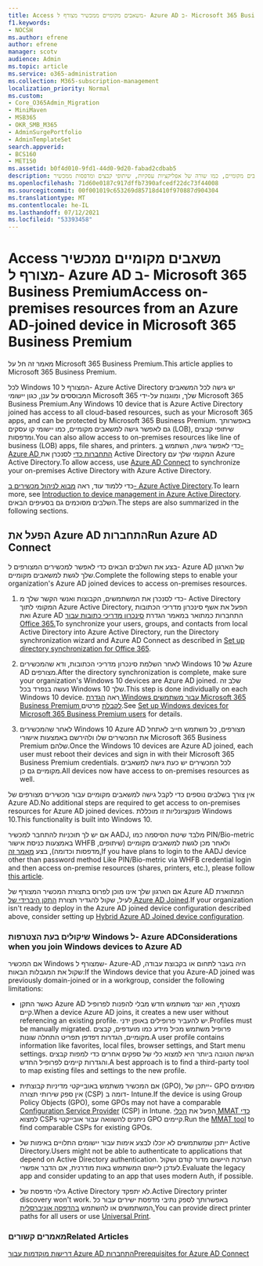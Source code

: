 ```yaml
---
title: Access משאבים מקומיים ממכשיר מצורף ל- Azure AD ב- Microsoft 365 Business
f1.keywords:
- NOCSH
ms.author: efrene
author: efrene
manager: scotv
audience: Admin
ms.topic: article
ms.service: o365-administration
ms.collection: M365-subscription-management
localization_priority: Normal
ms.custom:
- Core_O365Admin_Migration
- MiniMaven
- MSB365
- OKR_SMB_M365
- AdminSurgePortfolio
- AdminTemplateSet
search.appverid:
- BCS160
- MET150
ms.assetid: b0f4d010-9fd1-44d0-9d20-fabad2cdbab5
description: למד כיצד לקבל גישה למשאבים מקומיים, כמו שורה של אפליקציות עסקיות, שיתופי קבצים ומדפסות ממכשיר Azure Active Directory המצורף Windows 10 שלך.
ms.openlocfilehash: 71d60e0187c917dffb7390afcedf22dc73f44008
ms.sourcegitcommit: 00f001019c653269d85718d410f970887d904304
ms.translationtype: MT
ms.contentlocale: he-IL
ms.lasthandoff: 07/12/2021
ms.locfileid: "53393458"
---
```

# <a name="access-on-premises-resources-from-an-azure-ad-joined-device-in-microsoft-365-business-premium"></a><span data-ttu-id="50ab0-103">Access משאבים מקומיים ממכשיר מצורף ל- Azure AD ב- Microsoft 365 Business Premium</span><span class="sxs-lookup"><span data-stu-id="50ab0-103">Access on-premises resources from an Azure AD-joined device in Microsoft 365 Business Premium</span></span>

<span data-ttu-id="50ab0-104">מאמר זה חל על Microsoft 365 Business Premium.</span><span class="sxs-lookup"><span data-stu-id="50ab0-104">This article applies to Microsoft 365 Business Premium.</span></span>

<span data-ttu-id="50ab0-105">לכל Windows 10 המצורף ל- Azure Active Directory יש גישה לכל המשאבים המבוססים על ענן, כגון יישומי Microsoft 365 שלך, ומוגנות על-ידי Microsoft 365 Business Premium.</span><span class="sxs-lookup"><span data-stu-id="50ab0-105">Any Windows 10 device that is Azure Active Directory joined has access to all cloud-based resources, such as your Microsoft 365 apps, and can be protected by Microsoft 365 Business Premium.</span></span> <span data-ttu-id="50ab0-106">באפשרותך גם לאפשר גישה למשאבים מקומיים, כמו יישומי קו עסקים (LOB), שיתופי קבצים ומדפסות.</span><span class="sxs-lookup"><span data-stu-id="50ab0-106">You can also allow access to on-premises resources like line of business (LOB) apps, file shares, and printers.</span></span> <span data-ttu-id="50ab0-107">כדי לאפשר גישה, השתמש [ב- Azure AD התחברות כדי](/azure/active-directory/connect/active-directory-aadconnect) לסנכרן את Active Directory המקומי שלך עם Azure Active Directory.</span><span class="sxs-lookup"><span data-stu-id="50ab0-107">To allow access, use [Azure AD Connect](/azure/active-directory/connect/active-directory-aadconnect) to synchronize your on-premises Active Directory with Azure Active Directory.</span></span>

<span data-ttu-id="50ab0-108">כדי ללמוד עוד, ראה [מבוא לניהול מכשירים ב- Azure Active Directory](/azure/active-directory/device-management-introduction).</span><span class="sxs-lookup"><span data-stu-id="50ab0-108">To learn more, see [Introduction to device management in Azure Active Directory](/azure/active-directory/device-management-introduction).</span></span>
<span data-ttu-id="50ab0-109">השלבים מסוכמים גם בסעיפים הבאים.</span><span class="sxs-lookup"><span data-stu-id="50ab0-109">The steps are also summarized in the following sections.</span></span>

## <a name="run-azure-ad-connect"></a><span data-ttu-id="50ab0-110">הפעל את Azure AD התחברות</span><span class="sxs-lookup"><span data-stu-id="50ab0-110">Run Azure AD Connect</span></span>

<span data-ttu-id="50ab0-111">בצע את השלבים הבאים כדי לאפשר למכשירים המצורפים ל- Azure AD של הארגון שלך לגשת למשאבים מקומיים.</span><span class="sxs-lookup"><span data-stu-id="50ab0-111">Complete the following steps to enable your organization's Azure AD joined devices to access on-premises resources.</span></span>

1. <span data-ttu-id="50ab0-112">כדי לסנכרן את המשתמשים, הקבוצות ואנשי הקשר שלך מ- Active Directory המקומי לתוך Azure Active Directory, הפעל את אשף סינכרון מדריכי הכתובות ואת Azure AD התחברות כמתואר במאמר הגדרת [סינכרון מדריכי כתובות עבור Office 365.](../enterprise/set-up-directory-synchronization.md)</span><span class="sxs-lookup"><span data-stu-id="50ab0-112">To synchronize your users, groups, and contacts from local Active Directory into Azure Active Directory, run the Directory synchronization wizard and Azure AD Connect as described in [Set up directory synchronization for Office 365](../enterprise/set-up-directory-synchronization.md).</span></span>

2. <span data-ttu-id="50ab0-113">לאחר השלמת סינכרון מדריכי הכתובות, ודא שהמכשירים Windows 10 של Azure AD מצורפים.</span><span class="sxs-lookup"><span data-stu-id="50ab0-113">After the directory synchronization is complete, make sure your organization's Windows 10 devices are Azure AD joined.</span></span> <span data-ttu-id="50ab0-114">שלב זה נעשה בנפרד בכל Windows 10 שלך.</span><span class="sxs-lookup"><span data-stu-id="50ab0-114">This step is done individually on each Windows 10 device.</span></span> <span data-ttu-id="50ab0-115">ראה [הגדרת Windows עבור משתמשים Microsoft 365 Business Premium לקבלת](set-up-windows-devices.md) פרטים.</span><span class="sxs-lookup"><span data-stu-id="50ab0-115">See [Set up Windows devices for Microsoft 365 Business Premium users](set-up-windows-devices.md) for details.</span></span>

3. <span data-ttu-id="50ab0-116">לאחר שהמכשירים Windows 10 Azure AD מצורפים, כל משתמש חייב לאתחל את המכשירים שלו ולהירשם באמצעות אישורי Microsoft 365 Business Premium שלהם.</span><span class="sxs-lookup"><span data-stu-id="50ab0-116">Once the Windows 10 devices are Azure AD joined, each user must reboot their devices and sign in with their Microsoft 365 Business Premium credentials.</span></span> <span data-ttu-id="50ab0-117">לכל המכשירים יש כעת גישה למשאבים מקומיים גם כן.</span><span class="sxs-lookup"><span data-stu-id="50ab0-117">All devices now have access to on-premises resources as well.</span></span>

<span data-ttu-id="50ab0-118">אין צורך בשלבים נוספים כדי לקבל גישה למשאבים מקומיים עבור מכשירים מצורפים של Azure AD.</span><span class="sxs-lookup"><span data-stu-id="50ab0-118">No additional steps are required to get access to on-premises resources for Azure AD joined devices.</span></span> <span data-ttu-id="50ab0-119">פונקציונליות זו מוכללת Windows 10.</span><span class="sxs-lookup"><span data-stu-id="50ab0-119">This functionality is built into Windows 10.</span></span>

<span data-ttu-id="50ab0-120">אם יש לך תוכניות להתחבר למכשיר AADJ, מלבד שיטת הסיסמה כמו PIN/Bio-metric באמצעות כניסת אישור WHFB ולאחר מכן לגשת למשאבים מקומיים (שיתופים, מדפסות וכדומה), בצע [מאמר זה.](/windows/security/identity-protection/hello-for-business/hello-hybrid-aadj-sso-base)</span><span class="sxs-lookup"><span data-stu-id="50ab0-120">If you have plans to login to the AADJ device other than password method Like PIN/Bio-metric via WHFB credential login and then access on-premise resources (shares, printers, etc.), please follow [this article](/windows/security/identity-protection/hello-for-business/hello-hybrid-aadj-sso-base).</span></span>

<span data-ttu-id="50ab0-121">אם הארגון שלך אינו מוכן לפרוס בתצורת המכשיר המצורף של Azure AD המתוארת לעיל, שקול להגדיר תצורת [התקן היברידי של Azure AD Joined](manage-windows-devices.md).</span><span class="sxs-lookup"><span data-stu-id="50ab0-121">If your organization isn't ready to deploy in the Azure AD joined device configuration described above, consider setting up [Hybrid Azure AD Joined device configuration](manage-windows-devices.md).</span></span>

### <a name="considerations-when-you-join-windows-devices-to-azure-ad"></a><span data-ttu-id="50ab0-122">שיקולים בעת הצטרפות Windows ל- Azure AD</span><span class="sxs-lookup"><span data-stu-id="50ab0-122">Considerations when you join Windows devices to Azure AD</span></span>

<span data-ttu-id="50ab0-123">אם המכשיר Windows שמצורף ל- Azure-AD היה בעבר לתחום או בקבוצת עבודה, שקול את המגבלות הבאות:</span><span class="sxs-lookup"><span data-stu-id="50ab0-123">If the Windows device that you Azure-AD joined was previously domain-joined or in a workgroup, consider the following limitations:</span></span>

- <span data-ttu-id="50ab0-124">כאשר התקן Azure AD מצטרף, הוא יוצר משתמש חדש מבלי להפנות לפרופיל קיים.</span><span class="sxs-lookup"><span data-stu-id="50ab0-124">When a device Azure AD joins, it creates a new user without referencing an existing profile.</span></span> <span data-ttu-id="50ab0-125">יש להעביר פרופילים באופן ידני.</span><span class="sxs-lookup"><span data-stu-id="50ab0-125">Profiles must be manually migrated.</span></span> <span data-ttu-id="50ab0-126">פרופיל משתמש מכיל מידע כמו מועדפים, קבצים מקומיים, הגדרות דפדפן תפריט התחלה שונות.</span><span class="sxs-lookup"><span data-stu-id="50ab0-126">A user profile contains information like favorites, local files, browser settings, and Start menu settings.</span></span> <span data-ttu-id="50ab0-127">הגישה הטובה ביותר היא למצוא כלי של ספקים אחרים כדי למפות קבצים והגדרות קיימים לפרופיל החדש.</span><span class="sxs-lookup"><span data-stu-id="50ab0-127">A best approach is to find a third-party tool to map existing files and settings to the new profile.</span></span>

- <span data-ttu-id="50ab0-128">אם המכשיר משתמש באובייקטי מדיניות קבוצתית (GPO), ייתכן של- [](/windows/configuration/provisioning-packages/how-it-pros-can-use-configuration-service-providers) GPO מסוימים אין ספק שירותי תצורה (CSP) דומה ב- Intune.</span><span class="sxs-lookup"><span data-stu-id="50ab0-128">If the device is using Group Policy Objects (GPO), some GPOs may not have a comparable [Configuration Service Provider](/windows/configuration/provisioning-packages/how-it-pros-can-use-configuration-service-providers) (CSP) in Intune.</span></span> <span data-ttu-id="50ab0-129">הפעל את [הכלי MMAT כדי](https://www.microsoft.com/download/details.aspx?id=45520) למצוא CSPs ניתנים להשוואה עבור אובייקטי GPO קיימים.</span><span class="sxs-lookup"><span data-stu-id="50ab0-129">Run the [MMAT tool](https://www.microsoft.com/download/details.aspx?id=45520) to find comparable CSPs for existing GPOs.</span></span>

- <span data-ttu-id="50ab0-130">ייתכן שמשתמשים לא יוכלו לבצע אימות עבור יישומים התלויים באימות של Active Directory.</span><span class="sxs-lookup"><span data-stu-id="50ab0-130">Users might not be able to authenticate to applications that depend on Active Directory authentication.</span></span> <span data-ttu-id="50ab0-131">הערכת היישום מדור קודם ושקול לעדכן ליישום המשתמש באות מודרנית, אם הדבר אפשרי.</span><span class="sxs-lookup"><span data-stu-id="50ab0-131">Evaluate the legacy app and consider updating to an app that uses modern Auth, if possible.</span></span>

- <span data-ttu-id="50ab0-132">גילוי מדפסת של Active Directory לא יתפקד.</span><span class="sxs-lookup"><span data-stu-id="50ab0-132">Active Directory printer discovery won't work.</span></span> <span data-ttu-id="50ab0-133">באפשרותך לספק נתיבי מדפסת ישירים עבור כל המשתמשים או להשתמש [בהדפסה אוניברסלית.](/universal-print/)</span><span class="sxs-lookup"><span data-stu-id="50ab0-133">You can provide direct printer paths for all users or use [Universal Print](/universal-print/).</span></span>

### <a name="related-articles"></a><span data-ttu-id="50ab0-134">מאמרים קשורים</span><span class="sxs-lookup"><span data-stu-id="50ab0-134">Related Articles</span></span>

[<span data-ttu-id="50ab0-135">דרישות מוקדמות עבור Azure AD התחברות</span><span class="sxs-lookup"><span data-stu-id="50ab0-135">Prerequisites for Azure AD Connect</span></span>](/azure/active-directory/hybrid/how-to-connect-install-prerequisites)
